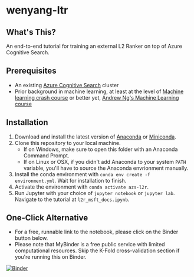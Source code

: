 # wenyang-ltr

## What's This?
An end-to-end tutorial for training an external L2 Ranker on top of Azure Cognitive Search.

## Prerequisites
- An existing [Azure Cognitive Search](https://azure.microsoft.com/en-us/services/search/) cluster
- Prior background in machine learning, at least at the level of [Machine learning crash course](https://docs.microsoft.com/en-us/learn/paths/ml-crash-course/) or better yet, [Andrew Ng's Machine Learning course](https://www.coursera.org/learn/machine-learning)

## Installation

1. Download and install the latest version of [Anaconda](https://www.anaconda.com/distribution/#download-section) or [Miniconda](https://docs.conda.io/en/latest/miniconda.html).
2. Clone this repository to your local machine.
    - If on Windows, make sure to open this folder with an Anaconda Command Prompt.
    - If on Linux or OSX, if you didn't add Anaconda to your system `PATH` variable, you'll have to source the Anaconda envrionment manually.
3. Install the conda environment with `conda env create -f environment.yml`. Wait for installation to finish.
4. Activate the environment with `conda activate azs-l2r`.
5. Run Jupyter with your choice of `jupyter notebook` or `jupyter lab`. Navigate to the tutorial at `l2r_msft_docs.ipynb`.


## One-Click Alternative

- For a free, runnable link to the notebook, please click on the Binder button below.
- Please note that MyBinder is a free public service with limited computational resources. Skip the K-Fold cross-validation section if you're running this on Binder.

[![Binder](https://mybinder.org/badge_logo.svg)](https://aka.ms/AA877hx)
